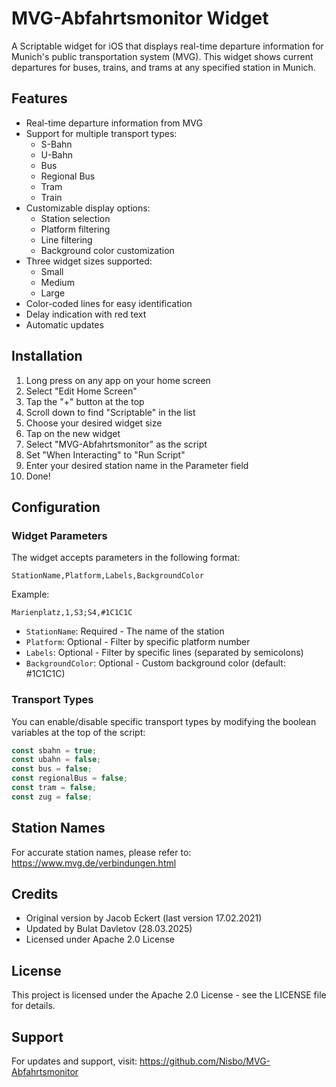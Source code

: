 # MVG-Abfahrtsmonitor Widget

A Scriptable widget for iOS that displays real-time departure information for Munich's public transportation system (MVG). 
This widget shows current departures for buses, trains, and trams at any specified station in Munich.

## Features

- Real-time departure information from MVG
- Support for multiple transport types:
  - S-Bahn
  - U-Bahn
  - Bus
  - Regional Bus
  - Tram
  - Train
- Customizable display options:
  - Station selection
  - Platform filtering
  - Line filtering
  - Background color customization
- Three widget sizes supported:
  - Small
  - Medium
  - Large
- Color-coded lines for easy identification
- Delay indication with red text
- Automatic updates

## Installation

1. Long press on any app on your home screen
2. Select "Edit Home Screen"
3. Tap the "+" button at the top
4. Scroll down to find "Scriptable" in the list
5. Choose your desired widget size
6. Tap on the new widget
7. Select "MVG-Abfahrtsmonitor" as the script
8. Set "When Interacting" to "Run Script"
9. Enter your desired station name in the Parameter field
10. Done!

## Configuration

### Widget Parameters

The widget accepts parameters in the following format:
```
StationName,Platform,Labels,BackgroundColor
```

Example:
```
Marienplatz,1,S3;S4,#1C1C1C
```

- `StationName`: Required - The name of the station
- `Platform`: Optional - Filter by specific platform number
- `Labels`: Optional - Filter by specific lines (separated by semicolons)
- `BackgroundColor`: Optional - Custom background color (default: #1C1C1C)

### Transport Types

You can enable/disable specific transport types by modifying the boolean variables at the top of the script:
```javascript
const sbahn = true;
const ubahn = false;
const bus = false;
const regionalBus = false;
const tram = false;
const zug = false;
```

## Station Names

For accurate station names, please refer to:
https://www.mvg.de/verbindungen.html

## Credits

- Original version by Jacob Eckert (last version 17.02.2021)
- Updated by Bulat Davletov (28.03.2025)
- Licensed under Apache 2.0 License

## License

This project is licensed under the Apache 2.0 License - see the LICENSE file for details.

## Support

For updates and support, visit:
https://github.com/Nisbo/MVG-Abfahrtsmonitor 